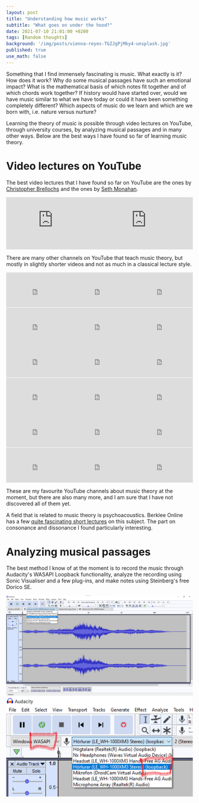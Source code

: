 ```yaml
---
layout: post
title: "Understanding how music works"
subtitle: "What goes on under the hood?"
date: 2021-07-10 21:01:00 +0200
tags: [Random thoughts]
background: '/img/posts/vienna-reyes-TGZJgPjMky4-unsplash.jpg'
published: true
use_math: false
---
```


<!-- https://unsplash.com/photos/TGZJgPjMky4 -->
<!-- https://unsplash.com/photos/2rfmp5ymooY -->
<!-- https://unsplash.com/photos/VEOk8qUl9DU -->
<!-- https://unsplash.com/photos/bu-6kNWQj6U -->

Something that I find immensely fascinating is music. What exactly is it? How does it work? Why do some musical passages have such an emotional impact? What is the mathematical basis of which notes fit together and of which chords work together? If history would have started over, would we have music similar to what we have today or could it have been something completely different? Which aspects of music do we learn and which are we born with, i.e. nature versus nurture?

Learning the theory of music is possible through video lectures on YouTube, through university courses, by analyzing musical passages and in many other ways. Below are the best ways I have found so far of learning music theory.

# Video lectures on YouTube

The best video lectures that I have found so far on YouTube are the ones by [Christopher Brellochs](https://www.youtube.com/playlist?list=PLw9t0oA3fHkxx1PgYpiXrMUPXaOiwh6KU) and the ones by [Seth Monahan](https://www.youtube.com/channel/UC6X9nEsddMpYNyxr3ZckjLg/videos?view=0&sort=da).

<div style="position:relative;overflow:hidden;width:100%;padding-top:28.125%;"> <!-- 9/16 = 0,5625 -->
<iframe style="position:absolute;top:0;left:0;bottom:0;right:0;width:50%;height:100%;" src="https://www.youtube.com/embed/videoseries?list=PLw9t0oA3fHkxx1PgYpiXrMUPXaOiwh6KU" title="YouTube video player" frameborder="0" allow="accelerometer; autoplay; clipboard-write; encrypted-media; gyroscope; picture-in-picture" allowfullscreen></iframe>
<iframe style="position:absolute;top:0;left:50%;bottom:0;right:0;width:50%;height:100%;" src="https://www.youtube.com/embed/videoseries?list=UU6X9nEsddMpYNyxr3ZckjLg" title="YouTube video player" frameborder="0" allow="accelerometer; autoplay; clipboard-write; encrypted-media; gyroscope; picture-in-picture" allowfullscreen></iframe>
</div>

There are many other channels on YouTube that teach music theory, but mostly in slightly shorter videos and not as much in a classical lecture style. 

<div style="position:relative;overflow:hidden;width:100%;padding-top:112.5%;">

<iframe style="position:absolute;top:0;left:0;bottom:0;right:0;width:33.3333%;height:16.6666%;" src="https://www.youtube.com/embed/videoseries?list=UUMHG0rJtVF1LohiP63FJakw" title="YouTube video player" frameborder="0" allow="accelerometer; autoplay; clipboard-write; encrypted-media; gyroscope; picture-in-picture" allowfullscreen></iframe>
<iframe style="position:absolute;top:0;left:33.3333%;bottom:0;right:0;width:33.3333%;height:16.6666%;" src="https://www.youtube.com/embed/videoseries?list=UUJquYOG5EL82sKTfH9aMA9Q" title="YouTube video player" frameborder="0" allow="accelerometer; autoplay; clipboard-write; encrypted-media; gyroscope; picture-in-picture" allowfullscreen></iframe>
<iframe style="position:absolute;top:0;left:66.6666%;bottom:0;right:0;width:33.3333%;height:16.6666%;" src="https://www.youtube.com/embed/videoseries?list=UU8yI8P7Zi3yYTsypera-IQg" title="YouTube video player" frameborder="0" allow="accelerometer; autoplay; clipboard-write; encrypted-media; gyroscope; picture-in-picture" allowfullscreen></iframe>

<iframe style="position:absolute;top:16.66%;left:0;bottom:0;right:0;width:33.33%;height:16.66%;" src="https://www.youtube.com/embed/videoseries?list=UUTUtqcDkzw7bisadh6AOx5w" title="YouTube video player" frameborder="0" allow="accelerometer; autoplay; clipboard-write; encrypted-media; gyroscope; picture-in-picture" allowfullscreen></iframe>
<iframe style="position:absolute;top:16.66%;left:33.33%;bottom:0;right:0;width:33.33%;height:16.66%;" src="https://www.youtube.com/embed/videoseries?list=UUnkp4xDOwqqJD7sSM3xdUiQ" title="YouTube video player" frameborder="0" allow="accelerometer; autoplay; clipboard-write; encrypted-media; gyroscope; picture-in-picture" allowfullscreen></iframe>
<iframe style="position:absolute;top:16.66%;left:66.66%;bottom:0;right:0;width:33.33%;height:16.66%;" src="https://www.youtube.com/embed/videoseries?list=UURDDHLvQb8HjE2r7_ZuNtWA" title="YouTube video player" frameborder="0" allow="accelerometer; autoplay; clipboard-write; encrypted-media; gyroscope; picture-in-picture" allowfullscreen></iframe>

<iframe style="position:absolute;top:33.33%;left:0;bottom:0;right:0;width:33.33%;height:16.66%;" src="https://www.youtube.com/embed/videoseries?list=UU4ihNhN8iN9QPg2XTxiiPJw" title="YouTube video player" frameborder="0" allow="accelerometer; autoplay; clipboard-write; encrypted-media; gyroscope; picture-in-picture" allowfullscreen></iframe>
<iframe style="position:absolute;top:33.33%;left:33.33%;bottom:0;right:0;width:33.33%;height:16.66%;" src="https://www.youtube.com/embed/videoseries?list=UUiawGYzxoZSPDLReSFETqeQ" title="YouTube video player" frameborder="0" allow="accelerometer; autoplay; clipboard-write; encrypted-media; gyroscope; picture-in-picture" allowfullscreen></iframe>
<iframe style="position:absolute;top:33.33%;left:66.66%;bottom:0;right:0;width:33.33%;height:16.66%;" src="https://www.youtube.com/embed/videoseries?list=UUi7l9chXMljpUft67vw78qw" title="YouTube video player" frameborder="0" allow="accelerometer; autoplay; clipboard-write; encrypted-media; gyroscope; picture-in-picture" allowfullscreen></iframe>

<iframe style="position:absolute;top:50%;left:0;bottom:0;right:0;width:33.33%;height:16.66%;" src="https://www.youtube.com/embed/videoseries?list=UUdcemy56JtVTrsFIOoqvV8g" title="YouTube video player" frameborder="0" allow="accelerometer; autoplay; clipboard-write; encrypted-media; gyroscope; picture-in-picture" allowfullscreen></iframe>
<iframe style="position:absolute;top:50%;left:33.33%;bottom:0;right:0;width:33.33%;height:16.66%;" src="https://www.youtube.com/embed/videoseries?list=UUkMO6TfpUiPjIfDyfcRheyw" title="YouTube video player" frameborder="0" allow="accelerometer; autoplay; clipboard-write; encrypted-media; gyroscope; picture-in-picture" allowfullscreen></iframe>
<iframe style="position:absolute;top:50%;left:66.66%;bottom:0;right:0;width:33.33%;height:16.66%;" src="https://www.youtube.com/embed/videoseries?list=UUk_jzTmW2Fmfnm70c2kZHpQ" title="YouTube video player" frameborder="0" allow="accelerometer; autoplay; clipboard-write; encrypted-media; gyroscope; picture-in-picture" allowfullscreen></iframe>

<iframe style="position:absolute;top:66.66%;left:0;bottom:0;right:0;width:33.33%;height:16.66%;" src="https://www.youtube.com/embed/videoseries?list=UU0I9DSyosaahZ18SwyQbjxw" title="YouTube video player" frameborder="0" allow="accelerometer; autoplay; clipboard-write; encrypted-media; gyroscope; picture-in-picture" allowfullscreen></iframe>
<iframe style="position:absolute;top:66.66%;left:33.33%;bottom:0;right:0;width:33.33%;height:16.66%;" src="https://www.youtube.com/embed/videoseries?list=UU9Z0p8W-IvB_2K_cAQdf7bg" title="YouTube video player" frameborder="0" allow="accelerometer; autoplay; clipboard-write; encrypted-media; gyroscope; picture-in-picture" allowfullscreen></iframe>
<iframe style="position:absolute;top:66.66%;left:66.66%;bottom:0;right:0;width:33.33%;height:16.66%;" src="https://www.youtube.com/embed/videoseries?list=UUNBiLBQrKrnvwcVRD5fS8aA" title="YouTube video player" frameborder="0" allow="accelerometer; autoplay; clipboard-write; encrypted-media; gyroscope; picture-in-picture" allowfullscreen></iframe>

<iframe style="position:absolute;top:83.33%;left:0;bottom:0;right:0;width:33.33%;height:16.66%;" src="https://www.youtube.com/embed/videoseries?list=UUXCXxhRVYvBOX45_gxr0iHA" title="YouTube video player" frameborder="0" allow="accelerometer; autoplay; clipboard-write; encrypted-media; gyroscope; picture-in-picture" allowfullscreen></iframe>
<iframe style="position:absolute;top:83.33%;left:33.33%;bottom:0;right:0;width:33.33%;height:16.66%;" src="https://www.youtube.com/embed/videoseries?list=UUJ7QbJQgJSSdd_v-VxdO6Gg" title="YouTube video player" frameborder="0" allow="accelerometer; autoplay; clipboard-write; encrypted-media; gyroscope; picture-in-picture" allowfullscreen></iframe>
<iframe style="position:absolute;top:83.33%;left:66.66%;bottom:0;right:0;width:33.33%;height:16.66%;" src="https://www.youtube.com/embed/videoseries?list=UUn6zlZ7B7krwOsqp8smQlcQ" title="YouTube video player" frameborder="0" allow="accelerometer; autoplay; clipboard-write; encrypted-media; gyroscope; picture-in-picture" allowfullscreen></iframe>

</div>

These are my favourite YouTube channels about music theory at the moment, but there are also many more, and I am sure that I have not discovered all of them yet.

A field that is related to music theory is psychoacoustics. Berklee Online has a few [quite fascinating short lectures](https://www.youtube.com/playlist?list=PL1wHeEmBdcWQte2xbslO07rfIitSVNPfy) on this subject. The part on consonance and dissonance I found particularly interesting.

# Analyzing musical passages

The best method I know of at the moment is to record the music through Audacity's WASAPI Loopback functionality, analyze the recording using Sonic Visualiser and a few plug-ins, and make notes using Steinberg's free Dorico SE.

<img style="max-width: 100%; height: auto;" src="/img/posts/audacity1.png" alt="Screenshot">

<img class="img-fluid" src="/img/posts/audacity3.png" alt="Screenshot">
